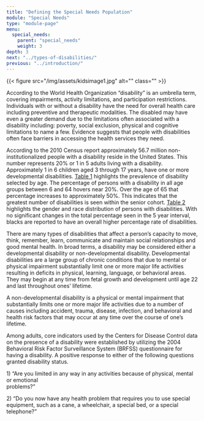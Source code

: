```yaml
---
title: "Defining the Special Needs Population"
module: "Special Needs"
type: "module-page"
menu:
  special_needs:
    parent: "special_needs"
    weight: 3
depth: 3
next: "../types-of-disabilities/"
previous: "../introduction/"
---
```

<form method="post" action="."><div class="pageblock right img-polaroid img-rounded">
<div class="caption">
</div>{{< figure src="/img/assets/kidsimage1.jpg" alt="" class="" >}}</div><div class="pageblock"><p>According to the World Health Organization “disability” is an umbrella term, covering impairments, activity limitations, and participation restrictions. Individuals with or without a disability have the need for overall health care including preventive and therapeutic modalities.  The disabled may have even a greater demand due to the limitations often associated with a disability including: poverty, social exclusion, physical and cognitive limitations to name a few. Evidence suggests that people with disabilities often face barriers in accessing the health services they need.</p>
</div><div class="pageblock"><p>According to the 2010 Census report approximately 56.7 million non-institutionalized people with a disability reside in the United States. This number represents 20% or 1 in 5 adults living with a disability. Approximately 1 in 6 children aged 3 through 17 years, have one or more developmental disabilities. <a href="http://ccnmtl.columbia.edu/projects/pass/SpecialNeeds_Mod5/Table_1_%20Disability%20by%20Age.pdf" target="blank">Table 1</a> highlights the prevalence of disability selected by age. The percentage of persons with a disability in all age groups between 6 and 64 hovers near 20%. Over the age of 65 that percentage increases to approximately 50%. This indicates that the greatest number of disabilities is seen within the senior cohort. <a href="http://ccnmtl.columbia.edu/projects/pass/SpecialNeeds_Mod5/Table_2_%20Disabilty%20by%20Gender_Race.pdf" target="blank">Table 2 </a> highlights the gender and race distribution of persons with disabilities. With no significant changes in the total percentage seen in the 5 year interval, blacks are reported to have an overall higher percentage rate of disabilities. </p>
</div><div class="pageblock"><p>There are many types of disabilities that affect a person’s capacity to move, think, remember, learn, communicate and maintain social relationships and good mental health. In broad terms, a disability may be considered either a developmental disability or non-developmental disability. Developmental disabilities are a large group of chronic conditions that due to mental or physical impairment substantially limit one or more major life activities resulting in deficits in physical, learning, language, or behavioral areas. They may begin at any time from fetal growth and development until age 22 and last throughout ones’ lifetime.</p>
<p>A non-developmental disability is a physical or mental impairment that substantially limits one or more major life activities due to a number of causes including accident, trauma, disease, infection, and behavioral and health risk factors that may occur at any time over the course of one’s lifetime. </p>
<p>Among adults, core indicators used by the Centers for Disease Control data on the presence of a disability were established by utilizing the 2004 Behavioral Risk Factor Surveillance System (BRFSS) questionnaire for having a disability. A positive response to either of the following questions granted disability status. </p>
<p>1) “Are you limited in any way in any activities because of physical, mental or emotional <br/>
problems?”</p>
<p>2) “Do you now have any health problem that requires you to use special equipment, such as a cane, a wheelchair, a special bed, or a special telephone?”</p>
</div></form>